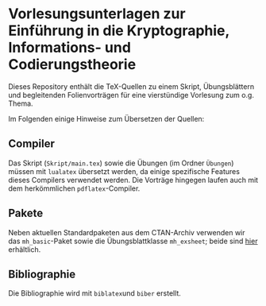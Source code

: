 # Vorlesungsunterlagen zur Einführung in die Kryptographie, Informations- und Codierungstheorie

Dieses Repository enthält die TeX-Quellen zu einem Skript, Übungsblättern und begleitenden Folienvorträgen für eine vierstündige Vorlesung zum o.g. Thema.

Im Folgenden einige Hinweise zum Übersetzen der Quellen:
## Compiler
Das Skript (`Skript/main.tex`) sowie die Übungen (im Ordner `Übungen`) müssen mit `lualatex` übersetzt werden, da einige spezifische Features dieses Compilers verwendet werden. Die Vorträge hingegen laufen auch mit dem herkömmlichen `pdflatex`-Compiler.

## Pakete
Neben aktuellen Standardpaketen aus dem CTAN-Archiv verwenden wir das `mh_basic`-Paket sowie die Übungsblattklasse `mh_exsheet`; beide sind [hier](https://github.com/supermihi/latex)  erhältlich.
## Bibliographie
Die Bibliographie wird mit `biblatex`und `biber` erstellt.